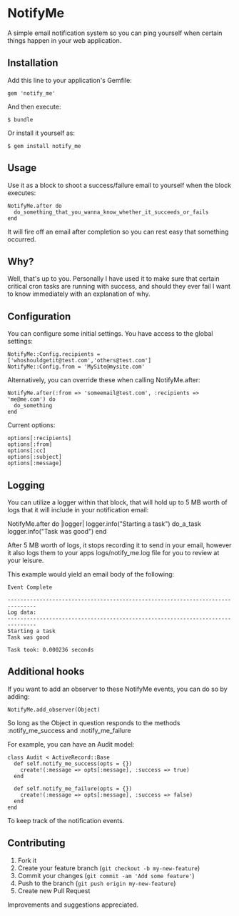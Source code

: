 # NotifyMe

A simple email notification system so you can ping yourself when certain things
happen in your web application.

## Installation

Add this line to your application's Gemfile:

    gem 'notify_me'

And then execute:

    $ bundle

Or install it yourself as:

    $ gem install notify_me

## Usage

Use it as a block to shoot a success/failure email to yourself when the block
executes:

    NotifyMe.after do
      do_something_that_you_wanna_know_whether_it_succeeds_or_fails
    end
    
It will fire off an email after completion so you can rest easy that something
occurred.

## Why?

Well, that's up to you. Personally I have used it to make sure that certain
critical cron tasks are running with success, and should they ever fail I want
to know immediately with an explanation of why.

## Configuration

You can configure some initial settings. You have access to the global settings:

    NotifyMe::Config.recipients = ['whoshouldgetit@test.com','others@test.com']
    NotifyMe::Config.from = 'MySite@mysite.com'
    
Alternatively, you can override these when calling NotifyMe.after:

    NotifyMe.after(:from => 'someemail@test.com', :recipients => 'me@me.com') do
      do_something
    end
    
Current options:

    options[:recipients]
    options[:from]
    options[:cc]
    options[:subject]
    options[:message]

## Logging

You can utilize a logger within that block, that will hold up to 5 MB worth of 
logs that it will include in your notification email:

  NotifyMe.after do |logger|
    logger.info("Starting a task")
    do_a_task
    logger.info("Task was good")
  end
  
After 5 MB worth of logs, it stops recording it to send in your email, however 
it also logs them to your apps logs/notify_me.log file for you to review at your
leisure.

This example would yield an email body of the following:

    Event Complete

    -------------------------------------------------------------------------------
    Log data:
    -------------------------------------------------------------------------------
    Starting a task
    Task was good

    Task took: 0.000236 seconds

## Additional hooks

If you want to add an observer to these NotifyMe events, you can do so by adding:

    NotifyMe.add_observer(Object)
    
So long as the Object in question responds to the methods :notify_me_success and :notify_me_failure

For example, you can have an Audit model:

    class Audit < ActiveRecord::Base
      def self.notify_me_success(opts = {})
        create!(:message => opts[:message], :success => true)
      end

      def self.notify_me_failure(opts = {})
        create!(:message => opts[:message], :success => false)
      end
    end
    
To keep track of the notification events.

## Contributing

1. Fork it
2. Create your feature branch (`git checkout -b my-new-feature`)
3. Commit your changes (`git commit -am 'Add some feature'`)
4. Push to the branch (`git push origin my-new-feature`)
5. Create new Pull Request

Improvements and suggestions appreciated.